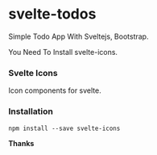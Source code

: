 # svelte-todos
Simple Todo App With Sveltejs, Bootstrap.

You Need To Install svelte-icons.

### Svelte Icons

Icon components for svelte.

### Installation

```
npm install --save svelte-icons
```
**Thanks**
